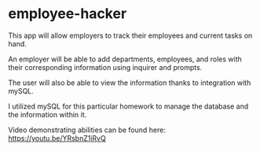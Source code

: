 # employee-hacker

This app will allow employers to track their employees and current tasks on hand.

An employer will be able to add departments, employees, and roles with their corresponding information using inquirer and prompts.

The user will also be able to view the information thanks to integration with mySQL.

I utilized mySQL for this particular homework to manage the database and the information within it.

Video demonstrating abilities can be found here: https://youtu.be/YRsbnZ1iRvQ